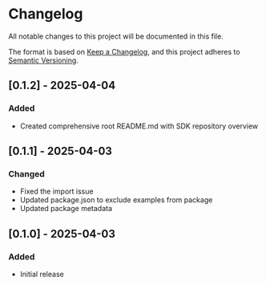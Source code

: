 # Changelog

All notable changes to this project will be documented in this file.

The format is based on [Keep a Changelog](https://keepachangelog.com/en/1.0.0/),
and this project adheres to [Semantic Versioning](https://semver.org/spec/v2.0.0.html).

## [0.1.2] - 2025-04-04

### Added
- Created comprehensive root README.md with SDK repository overview

## [0.1.1] - 2025-04-03

### Changed
- Fixed the import issue
- Updated package.json to exclude examples from package
- Updated package metadata

## [0.1.0] - 2025-04-03
### Added
- Initial release 